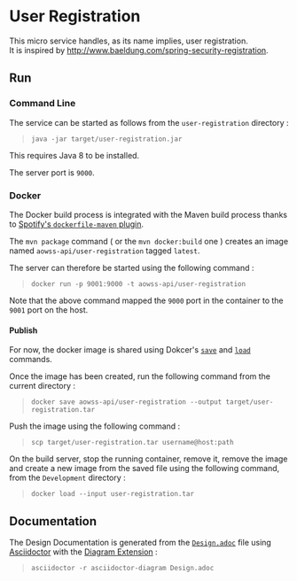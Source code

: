 # User Registration

This micro service handles, as its name implies, user registration.  
It is inspired by http://www.baeldung.com/spring-security-registration.

## Run

### Command Line

The service can be started as follows from the `user-registration` directory :

> `java -jar target/user-registration.jar`

This requires Java 8 to be installed.  

The server port is `9000`.  

### Docker

The Docker build process is integrated with the Maven build process thanks to [Spotify's `dockerfile-maven` plugin](https://github.com/spotify/dockerfile-maven).

The `mvn package` command ( or the `mvn docker:build` one ) creates an image named `aowss-api/user-registration` tagged `latest`.

The server can therefore be started using the following command :

> `docker run -p 9001:9000 -t aowss-api/user-registration`

Note that the above command mapped the `9000` port in the container to the `9001` port on the host.

#### Publish

For now, the docker image is shared using Dokcer's [`save`](https://docs.docker.com/engine/reference/commandline/save/) and [`load`](https://docs.docker.com/engine/reference/commandline/load/) commands.

Once the image has been created, run the following command from the current directory :
> `docker save aowss-api/user-registration --output target/user-registration.tar`

Push the image using the following command :
> `scp target/user-registration.tar username@host:path`

On the build server, stop the running container, remove it, remove the image and create a new image from the saved file using the following command, from the `Development` directory :
> `docker load --input user-registration.tar`

## Documentation

The Design Documentation is generated from the [`Design.adoc`](./Design.adoc) file using [Asciidoctor](http://asciidoctor.org/)  with the [Diagram Extension](http://asciidoctor.org/docs/asciidoctor-diagram/) :

> `asciidoctor -r asciidoctor-diagram Design.adoc`
